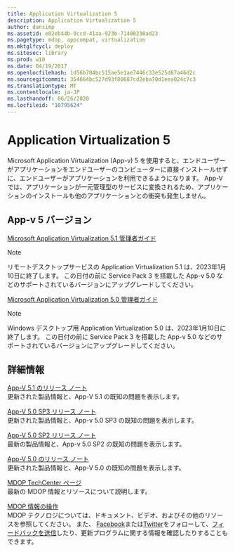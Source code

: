 ```yaml
---
title: Application Virtualization 5
description: Application Virtualization 5
author: dansimp
ms.assetid: e82eb44b-9ccd-41aa-923b-71400230ad23
ms.pagetype: mdop, appcompat, virtualization
ms.mktglfcycl: deploy
ms.sitesec: library
ms.prod: w10
ms.date: 04/19/2017
ms.openlocfilehash: 1d56b784bc515ae5e1ae7446c33e525d87a46d2c
ms.sourcegitcommit: 354664bc527d93f80687cd2eba70d1eea024c7c3
ms.translationtype: MT
ms.contentlocale: ja-JP
ms.lasthandoff: 06/26/2020
ms.locfileid: "10795624"
---
```

# Application Virtualization 5


Microsoft Application Virtualization (App-v) 5 を使用すると、エンドユーザーがアプリケーションをエンドユーザーのコンピューターに直接インストールせずに、エンドユーザーがアプリケーションを利用できるようになります。 App-V では、アプリケーションが一元管理型のサービスに変換されるため、アプリケーションのインストールも他のアプリケーションとの衝突も発生しません。

## App-v 5 バージョン


[Microsoft Application Virtualization 5.1 管理者ガイド](microsoft-application-virtualization-51-administrators-guide.md)

> [!NOTE]
> リモートデスクトップサービスの Application Virtualization 5.1 は、2023年1月10日に終了します。 この日付の前に Service Pack 3 を搭載した App-v 5.0 などのサポートされているバージョンにアップグレードしてください。

[Microsoft Application Virtualization 5.0 管理者ガイド](microsoft-application-virtualization-50-administrators-guide.md)

> [!NOTE] 
> Windows デスクトップ用 Application Virtualization 5.0 は、2023年1月10日に終了します。 この日付の前に Service Pack 3 を搭載した App-v 5.0 などのサポートされているバージョンにアップグレードしてください。

## 詳細情報


<a href="" id="release-notes-for-app-v-5-1"></a>[App-V 5.1 のリリース ノート](release-notes-for-app-v-51.md)  
更新された製品情報と、App-V 5.1 の既知の問題を表示します。

<a href="" id="release-notes-for-app-v-5-0-sp3"></a>[App-V 5.0 SP3 リリース ノート](release-notes-for-app-v-50-sp3.md)  
更新された製品情報と、App-v 5.0 SP3 の既知の問題を表示します。

<a href="" id="release-notes-for-app-v-5-0-sp2"></a>[App-V 5.0 SP2 リリース ノート](release-notes-for-app-v-50-sp2.md)  
最新の製品情報と、App-v 5.0 SP2 の既知の問題を表示します。

<a href="" id="release-notes-for-app-v-5-0"></a>[App-V 5.0 のリリース ノート](release-notes-for-app-v-50.md)  
更新された製品情報と、App-V 5.0 の既知の問題を表示します。

<a href="" id="mdop-techcenter-page"></a>[MDOP TechCenter ページ](https://go.microsoft.com/fwlink/p/?LinkId=225286)  
最新の MDOP 情報とリソースについて説明します。

<a href="" id="mdop-information-experience"></a>[MDOP 情報の操作](https://go.microsoft.com/fwlink/p/?LinkId=236032)  
MDOP テクノロジについては、ドキュメント、ビデオ、およびその他のリソースを参照してください。 また、 [Facebook](https://go.microsoft.com/fwlink/p/?LinkId=242445)または[Twitter](https://go.microsoft.com/fwlink/p/?LinkId=242447)をフォローして、[フィードバックを送信](mailto:MDOPDocs@microsoft.com)したり、更新プログラムに関する情報を確認したりすることもできます。






 

 





